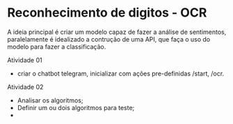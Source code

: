 # Reconhecimento de digitos - OCR

A ideia principal é criar um modelo capaz de fazer a análise de sentimentos, paralelamente é idealizado a contrução de uma API, que faça o uso do modelo para fazer a classificação.

Atividade 01
- criar o chatbot telegram, inicializar com ações pre-definidas /start, /ocr.

Atividade 02
- Analisar os algoritmos;
- Definir um ou dois algoritmos para teste;
- 
